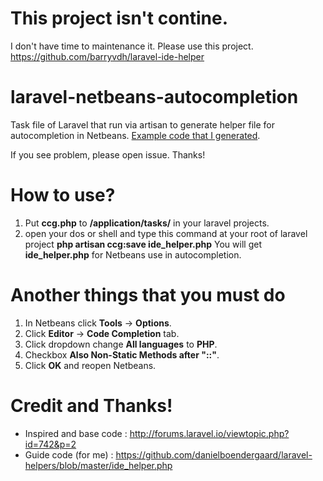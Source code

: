 This project isn't contine.
==========================

I don't have time to maintenance it. Please use this project. https://github.com/barryvdh/laravel-ide-helper 


laravel-netbeans-autocompletion
===============================

Task file of Laravel that run via artisan to generate helper file for autocompletion in Netbeans. 
<a href="https://github.com/ethaizone/laravel-netbeans-autocompletion/blob/master/example_ide_helper.php" class="js-slide-to css-truncate-target">Example code that I generated</a>.

If you see problem, please open issue. Thanks!

How to use?
===========

1. Put **ccg.php** to **/application/tasks/** in your laravel projects.
2. open your dos or shell and type this command at your root of laravel project **php artisan ccg:save ide_helper.php**
You will get **ide_helper.php** for Netbeans use in autocompletion.

Another things that you must do
==============================

1. In Netbeans click **Tools** -> **Options**.
2. Click **Editor** -> **Code Completion** tab.
3. Click dropdown change **All languages** to **PHP**.
4. Checkbox **Also Non-Static Methods after "::"**.
5. Click **OK** and reopen Netbeans.

Credit and Thanks!
==================

- Inspired and base code : http://forums.laravel.io/viewtopic.php?id=742&p=2
- Guide code (for me) : https://github.com/danielboendergaard/laravel-helpers/blob/master/ide_helper.php
